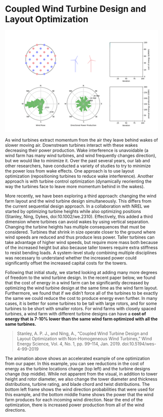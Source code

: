 # Coupled Wind Turbine Design and Layout Optimization
![Alt Text](/FLORISSE3D/src/FLORISSE3D/optAlturas/vid_f/small7b.gif)

As wind turbines extract momentum from the air they leave behind wakes of slower moving air. Downstream turbines interact with these wakes decreasing their power production. Wake interference is unavoidable (a wind farm has many wind turbines, and wind frequently changes direction), but we would like to minimize it. Over the past several years, our lab and other researchers, have conducted a variety of studies to try to minimize the power loss from wake effects. One approach is to use layout optimization (repositioning turbines to reduce wake interference). Another approach is with turbine control optimization (dynamically reorienting the way the turbines face to leave more momentum behind in the wakes).

More recently, we have been exploring a third approach: changing the wind farm layout and the wind turbine design simultaneously. This differs from the current sequential design approach. In a collaboration with NREL we started by optimizing turbine heights while also optimizing positions (Stanley, Ning, Dykes, doi:10.1002/we.2310). Effectively, this added a third dimension where turbines can avoid wakes by using vertical separation. Changing the turbine heights has multiple consequences that must be considered. Turbines that shrink in size operate closer to the ground where wind speeds are reduced and thus produce less power. Taller turbines can take advantage of higher wind speeds, but require more mass both because of the increased height but also because taller towers require extra stiffness to resist bending loads. A system-level study combining multiple disciplines was necessary to understand whether the increased power could significantly offset the increased capital costs for the towers.

Following that initial study, we started looking at adding many more degrees of freedom to the wind turbine design. In the recent paper below, we found that the cost of energy in a wind farm can be significantly decreased by optimizing the wind turbine design at the same time as the wind farm layout. Furthermore, we found that if we didn’t force all of the turbines to be exactly the same we could reduce the cost to produce energy even further. In many cases, it is better for some turbines to be tall with large rotors, and for some turbines to be short with smaller rotors. For wind farms with closely spaced turbines, a wind farm with different turbine designs can have a **cost of energy that is 7-10% lower than the same wind farm optimized with all the same turbines.**

> Stanley, A. P. J., and Ning, A., “Coupled Wind Turbine Design and Layout Optimization with Non-Homogeneous Wind Turbines,” Wind Energy Science, Vol. 4, No. 1, pp. 99–114, Jan. 2019. doi:10.5194/wes-4-99-2019

The animation above shows an accelerated example of one optimization from our paper. In this example, you can see reductions in the cost of energy as the turbine locations change (top left) and the turbine designs change (top middle). While not apparent from the visual, in addition to tower height and rotor diameter, we also change the tower diameter and thickness distributions, turbine rating, and blade chord and twist distributions. The bottom left frame shows the wind direction probabilities that were used for this example, and the bottom middle frame shows the power that the wind farm produces for each incoming wind direction. Near the end of the optimization, there is increased power production from all of the wind directions.
